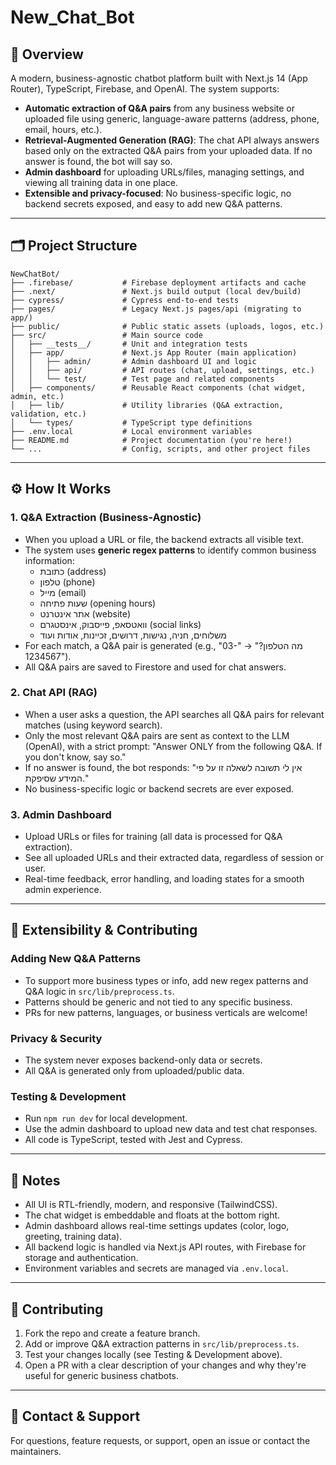 # New_Chat_Bot

## 🚀 Overview

A modern, business-agnostic chatbot platform built with Next.js 14 (App Router), TypeScript, Firebase, and OpenAI. The system supports:
- **Automatic extraction of Q&A pairs** from any business website or uploaded file using generic, language-aware patterns (address, phone, email, hours, etc.).
- **Retrieval-Augmented Generation (RAG)**: The chat API always answers based only on the extracted Q&A pairs from your uploaded data. If no answer is found, the bot will say so.
- **Admin dashboard** for uploading URLs/files, managing settings, and viewing all training data in one place.
- **Extensible and privacy-focused**: No business-specific logic, no backend secrets exposed, and easy to add new Q&A patterns.

---

## 🗂️ Project Structure

```
NewChatBot/
├── .firebase/           # Firebase deployment artifacts and cache
├── .next/               # Next.js build output (local dev/build)
├── cypress/             # Cypress end-to-end tests
├── pages/               # Legacy Next.js pages/api (migrating to app/)
├── public/              # Public static assets (uploads, logos, etc.)
├── src/                 # Main source code
│   ├── __tests__/       # Unit and integration tests
│   ├── app/             # Next.js App Router (main application)
│   │   ├── admin/       # Admin dashboard UI and logic
│   │   ├── api/         # API routes (chat, upload, settings, etc.)
│   │   └── test/        # Test page and related components
│   ├── components/      # Reusable React components (chat widget, admin, etc.)
│   ├── lib/             # Utility libraries (Q&A extraction, validation, etc.)
│   └── types/           # TypeScript type definitions
├── .env.local           # Local environment variables
├── README.md            # Project documentation (you're here!)
└── ...                  # Config, scripts, and other project files
```

---

## ⚙️ How It Works

### 1. **Q&A Extraction (Business-Agnostic)**
- When you upload a URL or file, the backend extracts all visible text.
- The system uses **generic regex patterns** to identify common business information:
  - כתובת (address)
  - טלפון (phone)
  - מייל (email)
  - שעות פתיחה (opening hours)
  - אתר אינטרנט (website)
  - וואטסאפ, פייסבוק, אינסטגרם (social links)
  - משלוחים, חניה, נגישות, דרושים, זכיינות, אודות ועוד
- For each match, a Q&A pair is generated (e.g., "מה הטלפון?" → "03-1234567").
- All Q&A pairs are saved to Firestore and used for chat answers.

### 2. **Chat API (RAG)**
- When a user asks a question, the API searches all Q&A pairs for relevant matches (using keyword search).
- Only the most relevant Q&A pairs are sent as context to the LLM (OpenAI), with a strict prompt: "Answer ONLY from the following Q&A. If you don't know, say so."
- If no answer is found, the bot responds: "אין לי תשובה לשאלה זו על פי המידע שסיפקת."
- No business-specific logic or backend secrets are ever exposed.

### 3. **Admin Dashboard**
- Upload URLs or files for training (all data is processed for Q&A extraction).
- See all uploaded URLs and their extracted data, regardless of session or user.
- Real-time feedback, error handling, and loading states for a smooth admin experience.

---

## 🧩 Extensibility & Contributing

### Adding New Q&A Patterns
- To support more business types or info, add new regex patterns and Q&A logic in `src/lib/preprocess.ts`.
- Patterns should be generic and not tied to any specific business.
- PRs for new patterns, languages, or business verticals are welcome!

### Privacy & Security
- The system never exposes backend-only data or secrets.
- All Q&A is generated only from uploaded/public data.

### Testing & Development
- Run `npm run dev` for local development.
- Use the admin dashboard to upload new data and test chat responses.
- All code is TypeScript, tested with Jest and Cypress.

---

## 📝 Notes
- All UI is RTL-friendly, modern, and responsive (TailwindCSS).
- The chat widget is embeddable and floats at the bottom right.
- Admin dashboard allows real-time settings updates (color, logo, greeting, training data).
- All backend logic is handled via Next.js API routes, with Firebase for storage and authentication.
- Environment variables and secrets are managed via `.env.local`.

---

## 👥 Contributing

1. Fork the repo and create a feature branch.
2. Add or improve Q&A extraction patterns in `src/lib/preprocess.ts`.
3. Test your changes locally (see Testing & Development above).
4. Open a PR with a clear description of your changes and why they're useful for generic business chatbots.

---

## 📣 Contact & Support
For questions, feature requests, or support, open an issue or contact the maintainers.
